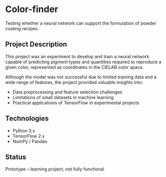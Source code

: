 # Color-finder

Testing whether a neural network can support the formulation of powder coating recipes.

## Project Description
This project was an experiment to develop and train a neural network capable of predicting pigment types and quantities required to reproduce a given color, represented as coordinates in the CIELAB color space.  

Although the model was not successful due to limited training data and a wide range of features, the project provided valuable insights into:
- Data preprocessing and feature selection challenges
- Limitations of small datasets in machine learning
- Practical applications of TensorFlow in experimental projects

## Technologies
- Python 3.x  
- TensorFlow 2.x  
- NumPy / Pandas  

## Status
Prototype – learning project, not fully functional
